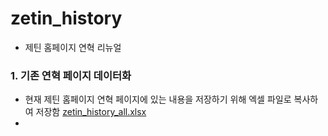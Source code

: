 # zetin_history

- 제틴 홈페이지 연혁 리뉴얼

### 1. 기존 연혁 페이지 데이터화

- 현재 제틴 홈페이지 연혁 페이지에 있는 내용을 저장하기 위해 엑셀 파일로 복사하여 저장함
  [zetin_history_all.xlsx](zetin_history_all.xlsx)
-
